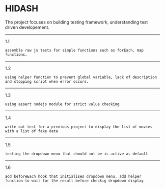 # HIDASH
The project focuses on building testing framework, understanding test driven developement.

----------------------------------------
1.1

    assemble raw js tests for simple functions such as forEach, map functions.

----------------------------------------
1.2

    using helper function to prevent global variable, lack of description and stopping script when error occurs.
    
----------------------------------------
1.3

    using assert nodejs module for strict value checking

----------------------------------------
1.4

    write out test for a previous project to display the list of movies with a list of fake data

----------------------------------------
1.5

    testing the dropdown menu that should not be is-active as default

----------------------------------------
1.6

    add beforeEach hook that initialises dropdown menu, add helper function to wait for the result before checkig dropdown display


